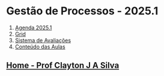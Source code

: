 # Gestão de Processos - 2025.1

1. [Agenda 2025.1](https://github.com/claytonjasilva/claytonjasilva.github.io/blob/main/gestao_processos_aulas/agenda_gestao_processos.md)
3. [Grid](gestao_processos_aulas/grid_gestao_processos.md)
4. [Sistema de Avaliações](/./avaliacoes.md)
5. [Conteúdo das Aulas](gestao_processos_aulas.md)
  
## [Home - Prof Clayton J A Silva](https://claytonjasilva.github.io/)
